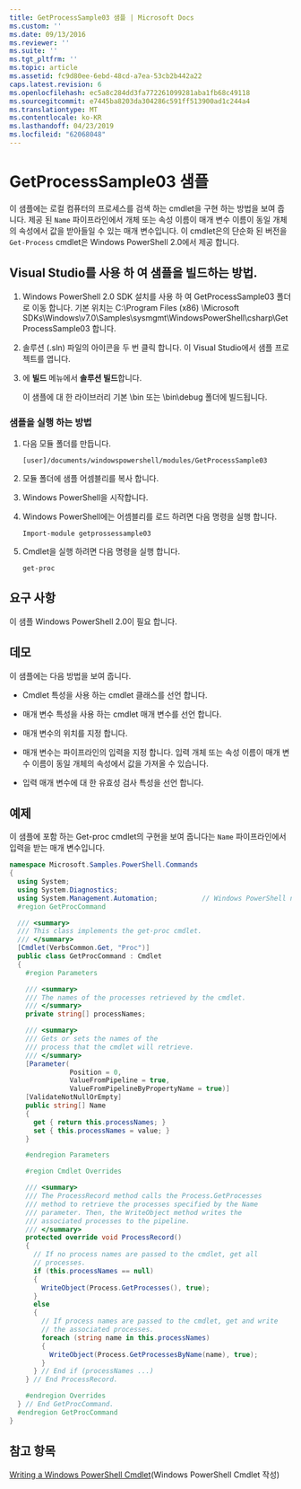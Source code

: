 ```yaml
---
title: GetProcessSample03 샘플 | Microsoft Docs
ms.custom: ''
ms.date: 09/13/2016
ms.reviewer: ''
ms.suite: ''
ms.tgt_pltfrm: ''
ms.topic: article
ms.assetid: fc9d80ee-6ebd-48cd-a7ea-53cb2b442a22
caps.latest.revision: 6
ms.openlocfilehash: ec5a8c284dd3fa772261099281aba1fb68c49118
ms.sourcegitcommit: e7445ba8203da304286c591ff513900ad1c244a4
ms.translationtype: MT
ms.contentlocale: ko-KR
ms.lasthandoff: 04/23/2019
ms.locfileid: "62068048"
---
```

# <a name="getprocesssample03-sample"></a>GetProcessSample03 샘플

이 샘플에는 로컬 컴퓨터의 프로세스를 검색 하는 cmdlet을 구현 하는 방법을 보여 줍니다. 제공 된 `Name` 파이프라인에서 개체 또는 속성 이름이 매개 변수 이름이 동일 개체의 속성에서 값을 받아들일 수 있는 매개 변수입니다. 이 cmdlet은의 단순화 된 버전을 `Get-Process` cmdlet은 Windows PowerShell 2.0에서 제공 합니다.

## <a name="how-to-build-the-sample-using-visual-studio"></a>Visual Studio를 사용 하 여 샘플을 빌드하는 방법.

1. Windows PowerShell 2.0 SDK 설치를 사용 하 여 GetProcessSample03 폴더로 이동 합니다. 기본 위치는 C:\Program Files (x86) \Microsoft SDKs\Windows\v7.0\Samples\sysmgmt\WindowsPowerShell\csharp\GetProcessSample03 합니다.

2. 솔루션 (.sln) 파일의 아이콘을 두 번 클릭 합니다. 이 Visual Studio에서 샘플 프로젝트를 엽니다.

3. 에 **빌드** 메뉴에서 **솔루션 빌드**합니다.

    이 샘플에 대 한 라이브러리 기본 \bin 또는 \bin\debug 폴더에 빌드됩니다.

### <a name="how-to-run-the-sample"></a>샘플을 실행 하는 방법

1. 다음 모듈 폴더를 만듭니다.

    `[user]/documents/windowspowershell/modules/GetProcessSample03`

2. 모듈 폴더에 샘플 어셈블리를 복사 합니다.

3. Windows PowerShell을 시작합니다.

4. Windows PowerShell에는 어셈블리를 로드 하려면 다음 명령을 실행 합니다.

    `Import-module getprossessample03`

5. Cmdlet을 실행 하려면 다음 명령을 실행 합니다.

    `get-proc`

## <a name="requirements"></a>요구 사항

이 샘플 Windows PowerShell 2.0이 필요 합니다.

## <a name="demonstrates"></a>데모

이 샘플에는 다음 방법을 보여 줍니다.

- Cmdlet 특성을 사용 하는 cmdlet 클래스를 선언 합니다.

- 매개 변수 특성을 사용 하는 cmdlet 매개 변수를 선언 합니다.

- 매개 변수의 위치를 지정 합니다.

- 매개 변수는 파이프라인의 입력을 지정 합니다. 입력 개체 또는 속성 이름이 매개 변수 이름이 동일 개체의 속성에서 값을 가져올 수 있습니다.

- 입력 매개 변수에 대 한 유효성 검사 특성을 선언 합니다.

## <a name="example"></a>예제

이 샘플에 포함 하는 Get-proc cmdlet의 구현을 보여 줍니다는 `Name` 파이프라인에서 입력을 받는 매개 변수입니다.

```csharp
namespace Microsoft.Samples.PowerShell.Commands
{
  using System;
  using System.Diagnostics;
  using System.Management.Automation;           // Windows PowerShell namespace
  #region GetProcCommand

  /// <summary>
  /// This class implements the get-proc cmdlet.
  /// </summary>
  [Cmdlet(VerbsCommon.Get, "Proc")]
  public class GetProcCommand : Cmdlet
  {
    #region Parameters

    /// <summary>
    /// The names of the processes retrieved by the cmdlet.
    /// </summary>
    private string[] processNames;

    /// <summary>
    /// Gets or sets the names of the
    /// process that the cmdlet will retrieve.
    /// </summary>
    [Parameter(
               Position = 0,
               ValueFromPipeline = true,
               ValueFromPipelineByPropertyName = true)]
    [ValidateNotNullOrEmpty]
    public string[] Name
    {
      get { return this.processNames; }
      set { this.processNames = value; }
    }

    #endregion Parameters

    #region Cmdlet Overrides

    /// <summary>
    /// The ProcessRecord method calls the Process.GetProcesses
    /// method to retrieve the processes specified by the Name
    /// parameter. Then, the WriteObject method writes the
    /// associated processes to the pipeline.
    /// </summary>
    protected override void ProcessRecord()
    {
      // If no process names are passed to the cmdlet, get all
      // processes.
      if (this.processNames == null)
      {
        WriteObject(Process.GetProcesses(), true);
      }
      else
      {
        // If process names are passed to the cmdlet, get and write
        // the associated processes.
        foreach (string name in this.processNames)
        {
          WriteObject(Process.GetProcessesByName(name), true);
        }
      } // End if (processNames ...)
    } // End ProcessRecord.

    #endregion Overrides
  } // End GetProcCommand.
  #endregion GetProcCommand
}
```

## <a name="see-also"></a>참고 항목

[Writing a Windows PowerShell Cmdlet](./writing-a-windows-powershell-cmdlet.md)(Windows PowerShell Cmdlet 작성)
